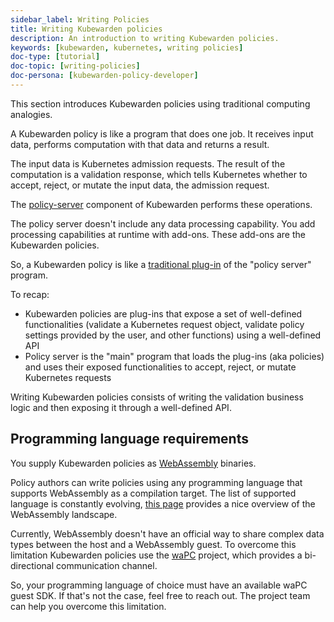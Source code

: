 ```yaml
---
sidebar_label: Writing Policies
title: Writing Kubewarden policies
description: An introduction to writing Kubewarden policies.
keywords: [kubewarden, kubernetes, writing policies]
doc-type: [tutorial]
doc-topic: [writing-policies]
doc-persona: [kubewarden-policy-developer]
---
```


<head>
  <link rel="canonical" href="https://docs.kubewarden.io/tutorials/writing-policies/index"/>
</head>

This section introduces Kubewarden policies using traditional computing analogies.

A Kubewarden policy is like a program that does one job.
It receives input data, performs computation with that data and returns a result.

The input data is Kubernetes admission requests.
The result of the computation is a validation response,
which tells Kubernetes whether to accept, reject, or mutate the input data, the admission request.

The [policy-server](https://github.com/kubewarden/policy-server)
component of Kubewarden performs these operations.

The policy server doesn't include any data processing capability.
You add processing capabilities at runtime with add-ons.
These add-ons are the Kubewarden policies.

So, a Kubewarden policy is like a
[traditional plug-in](https://en.wikipedia.org/wiki/Plug-in_%28computing%29)
of the "policy server" program.

To recap:

- Kubewarden policies are plug-ins that expose a set of well-defined
functionalities (validate a Kubernetes request object, validate policy settings provided by the user, and other functions) using a well-defined API
- Policy server is the "main" program that loads the plug-ins
(aka policies) and uses their exposed functionalities to accept, reject, or mutate Kubernetes requests

Writing Kubewarden policies consists of writing the validation business logic and then exposing it through a well-defined API.

## Programming language requirements

You supply Kubewarden policies as
[WebAssembly](https://webassembly.org/) binaries.

Policy authors can write policies using any programming language that supports WebAssembly as a compilation target.
The list of supported language is constantly evolving, [this page](https://github.com/appcypher/awesome-wasm-langs) provides a nice overview of the WebAssembly landscape.

Currently, WebAssembly doesn't have an official way to share complex data types between the host and a WebAssembly guest.
To overcome this limitation Kubewarden policies use the [waPC](https://github.com/wapc) project, which provides a bi-directional communication channel.

So, your programming language of choice must have an available waPC guest SDK.
If that's not the case, feel free to reach out.
The project team can help you overcome this limitation.
